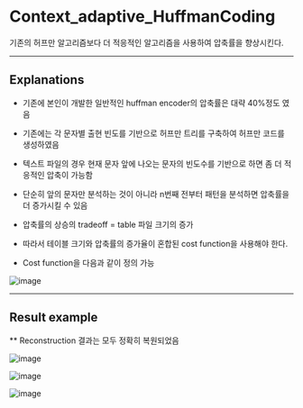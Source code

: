 # Context_adaptive_HuffmanCoding
기존의 허프만 알고리즘보다 더 적응적인 알고리즘을 사용하여 압축률을 향상시킨다.

---

## Explanations

* 기존에 본인이 개발한 일반적인 huffman encoder의 압축률은 대략 40%정도 였음

* 기존에는 각 문자별 출현 빈도를 기반으로 허프만 트리를 구축하여 허프만 코드를 생성하였음

* 텍스트 파일의 경우 현재 문자 앞에 나오는 문자의 빈도수를 기반으로 하면 좀 더 적응적인 압축이 가능함

* 단순히 앞의 문자만 분석하는 것이 아니라 n번째 전부터 패턴을 분석하면 압축률을 더 증가시킬 수 있음

* 압축률의 상승의 tradeoff = table 파일 크기의 증가

* 따라서 테이블 크기와 압축률의 증가율이 혼합된 cost function을 사용해야 한다.

* Cost function을 다음과 같이 정의 가능

![image](https://user-images.githubusercontent.com/67624104/118293165-554cc500-b514-11eb-9c82-2052cf34aee2.png)

---

## Result example

** Reconstruction 결과는 모두 정확히 복원되었음

![image](https://user-images.githubusercontent.com/67624104/118293857-13704e80-b515-11eb-9d83-c4370f7df3c8.png)


![image](https://user-images.githubusercontent.com/67624104/118293537-b5436b80-b514-11eb-8d10-51935d1c66c5.png)

![image](https://user-images.githubusercontent.com/67624104/118293588-c3918780-b514-11eb-9a64-cd2eccfe2ee3.png)
